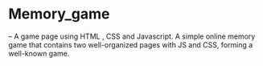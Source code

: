 # Memory_game
– A game page using HTML , CSS and Javascript. A simple online memory game that contains two well-organized pages with JS and CSS, forming a well-known game.
